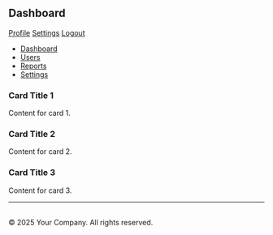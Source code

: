 <!DOCTYPE html>
<html lang="en">
<head>
    <meta charset="UTF-8">
    <meta name="viewport" content="width=device-width, initial-scale=1.0">
    <title>Responsive Dashboard Boilerplate </title>
    <script src="https://cdn.tailwindcss.com"></script>
</head>
<body class="bg-gray-100">
    <!-- header -->
<div class="flex-1 flex flex-col">
    <nav class="bg-white p-4 shadow flex justify-between">
            <div>  <h2 class="mx-[-3px] text-xl font-bold">Dashboard</h2> </div>  
            <div class="space-x-4">
            <a href="#" class="text-gray-600 hover:text-gray-900">Profile</a>
            <a href="#" class="text-gray-600 hover:text-gray-900">Settings</a>
            <a href="#" class="text-gray-600 hover:text-gray-900">Logout</a>
        </div>
    </nav>
<div class="flex h-screen">
    <div class="w-64 bg-gray-800 text-white p-5 space-y-5">    
        <nav class="">
            <ul class="space-y-4">
                <li><a href="#" class="mx-[-10px] block px-3 py-2 hover:bg-gray-700 rounded">Dashboard</a></li>
                <li><a href="#" class="mx-[-10px] block px-3 py-2 hover:bg-gray-700 rounded">Users</a></li>
                <li><a href="#" class="mx-[-10px] block px-3 py-2 hover:bg-gray-700 rounded">Reports</a></li>
                <li><a href="#" class="mx-[-10px] block px-3 py-2 hover:bg-gray-700 rounded">Settings</a></li>
            </ul>
        </nav>
    </div>
        <!-- Main -->
            <main class="flex-1 p-6">
                <div class="grid grid-cols-1 md:grid-cols-3 gap-6">
                    <div class="bg-white p-6 rounded-lg shadow">
                        <h3 class="text-lg font-bold">Card Title 1</h3>
                        <p class="text-gray-600 mt-2">Content for card 1.</p>
                    </div>
                    <div class="bg-white p-6 rounded-lg shadow">
                        <h3 class="text-lg font-bold">Card Title 2</h3>
                        <p class="text-gray-600 mt-2">Content for card 2.</p>
                    </div>
                    <div class="bg-white p-6 rounded-lg shadow">
                        <h3 class="text-lg font-bold">Card Title 3</h3>
                        <p class="text-gray-600 mt-2">Content for card 3.</p>
                    </div>
                </div>
            </main>
        </div>
    </div>
    <!-- Footer -->
    <footer class="text-center text-gray-500 text-sm py-4">

<hr><br> © 2025 Your Company. All rights reserved.
    </footer>

</body>
</html>
